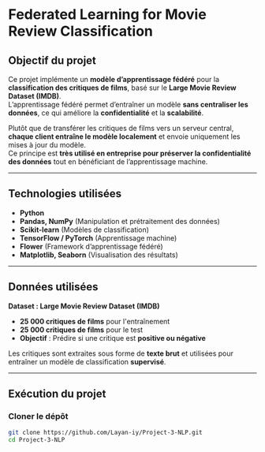 #  Federated Learning for Movie Review Classification

## Objectif du projet
Ce projet implémente un **modèle d’apprentissage fédéré** pour la **classification des critiques de films**, basé sur le **Large Movie Review Dataset (IMDB)**.  
L’apprentissage fédéré permet d’entraîner un modèle **sans centraliser les données**, ce qui améliore la **confidentialité** et la **scalabilité**.  

Plutôt que de transférer les critiques de films vers un serveur central, **chaque client entraîne le modèle localement** et envoie uniquement les mises à jour du modèle.  
Ce principe est **très utilisé en entreprise pour préserver la confidentialité des données** tout en bénéficiant de l’apprentissage machine.

---

## Technologies utilisées
- **Python** 
- **Pandas, NumPy** (Manipulation et prétraitement des données)
- **Scikit-learn** (Modèles de classification)
- **TensorFlow / PyTorch** (Apprentissage machine)
- **Flower** (Framework d’apprentissage fédéré)
- **Matplotlib, Seaborn** (Visualisation des résultats)

---

## Données utilisées
 **Dataset : Large Movie Review Dataset (IMDB)**  
- **25 000 critiques de films** pour l'entraînement  
- **25 000 critiques de films** pour le test  
- **Objectif** : Prédire si une critique est **positive ou négative**  

Les critiques sont extraites sous forme de **texte brut** et utilisées pour entraîner un modèle de classification **supervisé**.

---

## Exécution du projet
### **Cloner le dépôt**
```bash
git clone https://github.com/Layan-iy/Project-3-NLP.git
cd Project-3-NLP
